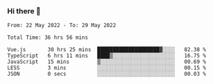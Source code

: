 ### Hi there 👋

<!--
**siaikin/siaikin** is a ✨ _special_ ✨ repository because its `README.md` (this file) appears on your GitHub profile.

Here are some ideas to get you started:

- 🔭 I’m currently working on ...
- 🌱 I’m currently learning ...
- 👯 I’m looking to collaborate on ...
- 🤔 I’m looking for help with ...
- 💬 Ask me about ...
- 📫 How to reach me: ...
- 😄 Pronouns: ...
- ⚡ Fun fact: ...
-->

<!--START_SECTION:waka-->

```text
From: 22 May 2022 - To: 29 May 2022

Total Time: 36 hrs 56 mins

Vue.js       30 hrs 25 mins  ████████████████████▓░░░░   82.38 %
TypeScript   6 hrs 11 mins   ████▒░░░░░░░░░░░░░░░░░░░░   16.75 %
JavaScript   15 mins         ▒░░░░░░░░░░░░░░░░░░░░░░░░   00.69 %
LESS         3 mins          ░░░░░░░░░░░░░░░░░░░░░░░░░   00.15 %
JSON         0 secs          ░░░░░░░░░░░░░░░░░░░░░░░░░   00.03 %
```

<!--END_SECTION:waka-->
